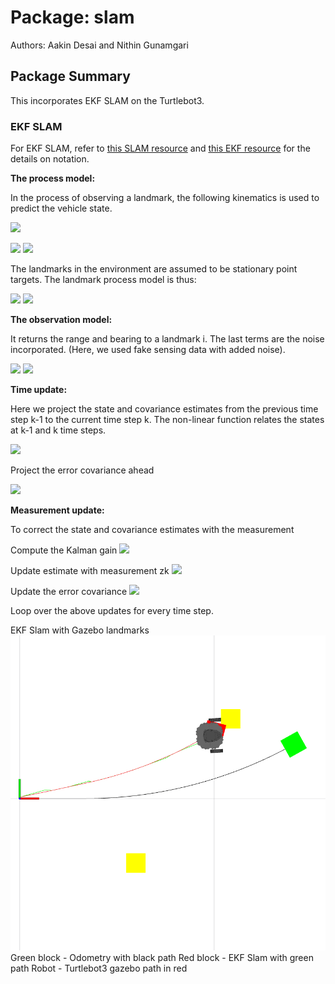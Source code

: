 # Package: slam

Authors: Aakin Desai and Nithin Gunamgari

## Package Summary

This incorporates EKF SLAM on the Turtlebot3.

### EKF SLAM

For EKF SLAM, refer to [this SLAM resource](https://ieeexplore.ieee.org/document/938381) and [this EKF resource](https://www.cs.unc.edu/~welch/media/pdf/kalman_intro.pdf) for the details on notation.

**The process model:**

In the process of observing a landmark, the following kinematics is used to predict the vehicle state.

<img src="https://render.githubusercontent.com/render/math?math=\dot{x} = Vcos(\phi), \dot{y} = Vsin(\phi), \dot{\phi} = \frac{Vtan(\gamma)}{L}">

<img src="https://render.githubusercontent.com/render/math?math=\left[\begin{array}{c} x(k%2B1) \\ y(k%2B1) \\ \phi(k%2B1) \end{array} \right]=">  <img src="https://render.githubusercontent.com/render/math?math=\left[\begin{array}{c} x(k)%2B \Delta TV(k)cos(\phi) \\ y(k)%2B \Delta TV(k)sin(\phi) \\ \phi(k)%2B \frac{\Delta TV(k)tan(\gamma)}{L} \end{array} \right]">

The landmarks in the environment are assumed to be stationary point targets. The landmark process model is
thus:

<img src="https://render.githubusercontent.com/render/math?math=\left[\begin{array}{c} x_i(k%2B1) \\ y_i(k%2B1)\end{array} \right]="> <img src="https://render.githubusercontent.com/render/math?math=\left[\begin{array}{c} x_i(k) \\ y_i(k)\end{array} \right]">

**The observation model:**

It returns the range and bearing to a landmark i. The last terms are the noise incorporated. (Here, we used fake sensing data with added noise). 

<img src="https://render.githubusercontent.com/render/math?math=r_i(k) = \sqrt{(x_i - x_r(k))^2 %2B (y_i - y_r(k))^2} %2B w_r(k)">

<img src="https://render.githubusercontent.com/render/math?math=\theta_i(k) = arctan(\frac{y_i - y_r(k)}{x_i - x_r(k)}) - \phi(k) %2B w_\theta(k)">

**Time update:**

Here we project the state and covariance estimates from the previous time step k-1 to the current time step k. The non-linear function relates the states at k-1 and k time steps.

<img src="https://render.githubusercontent.com/render/math?math=\hat{x_k^-} = f(\hat{x_{k-1}^-},u_k-1,0)">

Project the error covariance ahead

<img src="https://render.githubusercontent.com/render/math?math=P_k^- = A_k P_{k-1} A_k^T %2B W_k Q_{k-1} W_k^T">

**Measurement update:**

To correct the state and covariance estimates with the measurement

Compute the Kalman gain
<img src="https://render.githubusercontent.com/render/math?math=K_k = P_k^- H_k^T (H_k P_k^- H_k^T %2B V_k R_k V_k^T)^{-1}">

Update estimate with measurement zk
<img src="https://render.githubusercontent.com/render/math?math=\hat{x_k} = \hat{x_h^-} %2B K_k(z_k - h(\hat{x_k^-},0))">

Update the error covariance
<img src="https://render.githubusercontent.com/render/math?math=P_k = (1 - K_k H_k)P_k^-">

Loop over the above updates for every time step.

EKF Slam with Gazebo landmarks
![gzbslam](media/path.png)
Green block - Odometry with black path
Red block - EKF Slam with green path
Robot - Turtlebot3 gazebo path in red
